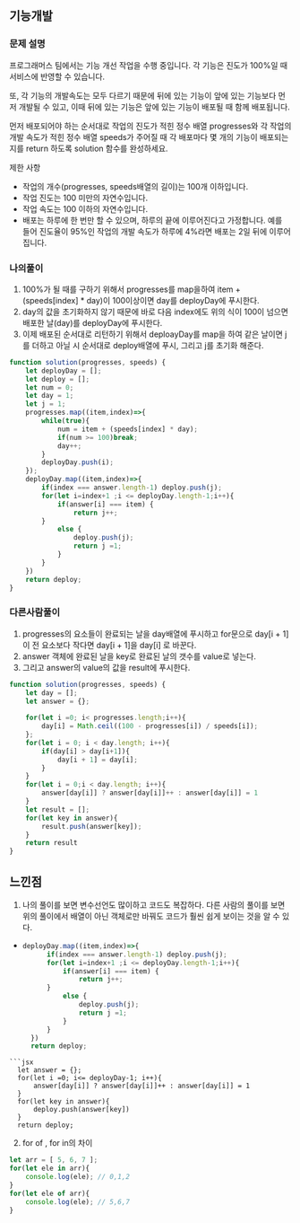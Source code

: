 ## 기능개발 
### 문제 설명
프로그래머스 팀에서는 기능 개선 작업을 수행 중입니다. 각 기능은 진도가 100%일 때 서비스에 반영할 수 있습니다.

또, 각 기능의 개발속도는 모두 다르기 때문에 뒤에 있는 기능이 앞에 있는 기능보다 먼저 개발될 수 있고, 이때 뒤에 있는 기능은 앞에 있는 기능이 배포될 때 함께 배포됩니다.

먼저 배포되어야 하는 순서대로 작업의 진도가 적힌 정수 배열 progresses와 각 작업의 개발 속도가 적힌 정수 배열 speeds가 주어질 때 각 배포마다 몇 개의 기능이 배포되는지를 return 하도록 solution 함수를 완성하세요.

제한 사항
- 작업의 개수(progresses, speeds배열의 길이)는 100개 이하입니다.
- 작업 진도는 100 미만의 자연수입니다.
- 작업 속도는 100 이하의 자연수입니다.
- 배포는 하루에 한 번만 할 수 있으며, 하루의 끝에 이루어진다고 가정합니다. 예를 들어 진도율이 95%인 작업의 개발 속도가 하루에 4%라면 배포는 2일 뒤에 이루어집니다.

### 나의풀이
1. 100%가 될 때를 구하기 위해서 progresses를 map을하여 item + (speeds[index] * day)이 100이상이면 day를 deployDay에 푸시한다.
2. day의 값을 초기화하지 않기 때문에 바로 다음 index에도 위의 식이 100이 넘으면 배포한 날(day)를 deployDay에 푸시한다.
3. 이제 배포된 순서대로 리턴하기 위해서 deploayDay를 map을 하여 같은 날이면 j를 더하고 아닐 시 순서대로 deploy배열에 푸시, 그리고 j를 초기화 해준다.
```jsx
function solution(progresses, speeds) {
    let deployDay = [];
    let deploy = [];
    let num = 0;
    let day = 1;
    let j = 1;
    progresses.map((item,index)=>{
        while(true){
            num = item + (speeds[index] * day);
            if(num >= 100)break;
            day++;
        }
        deployDay.push(i);
    });
    deployDay.map((item,index)=>{
        if(index === answer.length-1) deploy.push(j);
        for(let i=index+1 ;i <= deployDay.length-1;i++){
            if(answer[i] === item) {
                return j++;
        }
            else {
                deploy.push(j); 
                return j =1;
            }
        }
    })
    return deploy;
}
```
### 다른사람풀이
1. progresses의 요소들이 완료되는 날을 day배열에 푸시하고 for문으로 day[i + 1]이 전 요소보다 작다면 day[i + 1]을 day[i] 로 바꾼다.
2. answer 객체에 완료된 날을 key로 완료된 날의 갯수를 value로 넣는다.
3. 그리고 answer의 value의 값을 result에 푸시한다.
```jsx
function solution(progresses, speeds) {
    let day = [];
    let answer = {};
    
    for(let i =0; i< progresses.length;i++){
        day[i] = Math.ceil((100 - progresses[i]) / speeds[i]);
    };
    for(let i = 0; i < day.length; i++){
        if(day[i] > day[i+1]){
            day[i + 1] = day[i];
        }
    }
    for(let i = 0;i < day.length; i++){
        answer[day[i]] ? answer[day[i]]++ : answer[day[i]] = 1
    }
    let result = [];
    for(let key in answer){
        result.push(answer[key]);
    }
    return result
}
```
## 느낀점 
1. 나의 풀이를 보면 변수선언도 많이하고 코드도 복잡하다. 다른 사람의 풀이를 보면 위의 풀이에서 배열이 아닌 객체로만 바꿔도 코드가 훨씬 쉽게 보이는 것을 알 수 있다.
- ```jsx
  deployDay.map((item,index)=>{
        if(index === answer.length-1) deploy.push(j);
        for(let i=index+1 ;i <= deployDay.length-1;i++){
            if(answer[i] === item) {
                return j++;
        }
            else {
                deploy.push(j); 
                return j =1;
            }
        }
    })
    return deploy;
```
```jsx
  let answer = {};
  for(let i =0; i<= deployDay-1; i++){
      answer[day[i]] ? answer[day[i]]++ : answer[day[i]] = 1
  }
  for(let key in answer){
      deploy.push(answer[key])
  }
  return deploy;
```
2. for of  , for in의 차이 
```jsx
let arr = [ 5, 6, 7 ];
for(let ele in arr){
    console.log(ele); // 0,1,2
}
for(let ele of arr){
    console.log(ele); // 5,6,7
}
```

